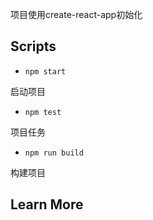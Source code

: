 项目使用create-react-app初始化

## Scripts

- `npm start`

启动项目

- `npm test`
  
项目任务

- `npm run build`

构建项目

## Learn More


